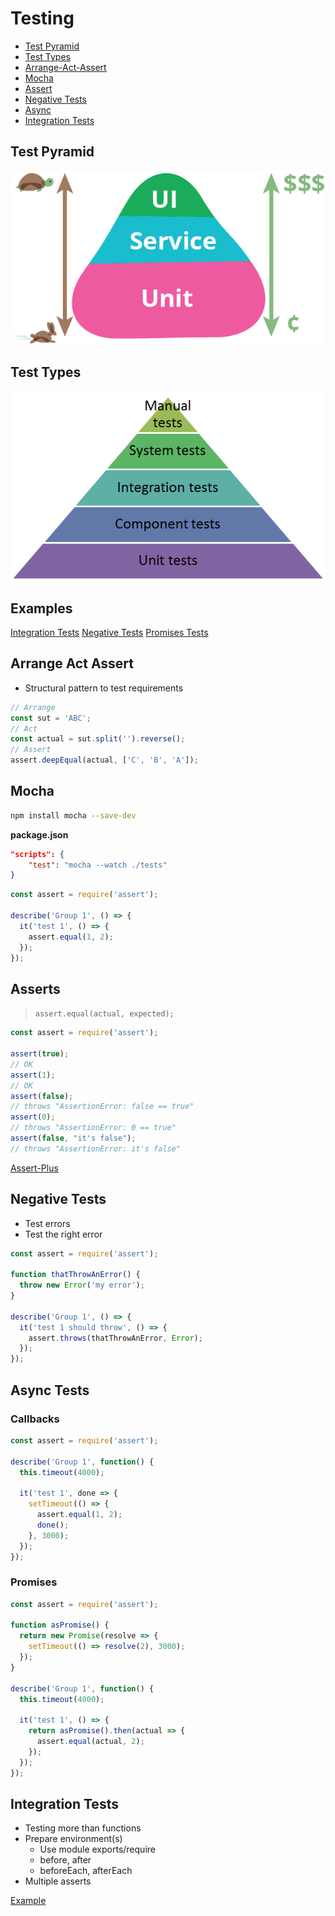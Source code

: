 # Testing

- [Test Pyramid](#test-pyramid)
- [Test Types](#test-types)
- [Arrange-Act-Assert](#arrange-act-assert)
- [Mocha](#mocha)
- [Assert](#asserts)
- [Negative Tests](#negative-tests)
- [Async](#async-tests)
- [Integration Tests](#integration-tests)

## Test Pyramid

![Test Pyramid](test-pyramid.png)

## Test Types

![Test Types](test-types.png)

## Examples

[Integration Tests](EXAMPLES/TESTING/testing-integration.js)
[Negative Tests](EXAMPLES/TESTING/testing-integration.js)
[Promises Tests](EXAMPLES/TESTING/testing-promises.js)

## Arrange Act Assert

- Structural pattern to test requirements

```javascript
// Arrange
const sut = 'ABC';
// Act
const actual = sut.split('').reverse();
// Assert
assert.deepEqual(actual, ['C', 'B', 'A']);
```

## Mocha

```bash
npm install mocha --save-dev
```

**package.json**

```json
"scripts": {
	"test": "mocha --watch ./tests"
}
```

```javascript
const assert = require('assert');

describe('Group 1', () => {
  it('test 1', () => {
    assert.equal(1, 2);
  });
});
```

## Asserts

> `assert.equal(actual, expected);`

```javascript
const assert = require('assert');

assert(true);
// OK
assert(1);
// OK
assert(false);
// throws "AssertionError: false == true"
assert(0);
// throws "AssertionError: 0 == true"
assert(false, "it's false");
// throws "AssertionError: it's false"
```

[Assert-Plus](https://github.com/mcavage/node-assert-plus)

## Negative Tests

- Test errors
- Test the right error

```javascript
const assert = require('assert');

function thatThrowAnError() {
  throw new Error('my error');
}

describe('Group 1', () => {
  it('test 1 should throw', () => {
    assert.throws(thatThrowAnError, Error);
  });
});
```

## Async Tests

### Callbacks

```javascript
const assert = require('assert');

describe('Group 1', function() {
  this.timeout(4000);

  it('test 1', done => {
    setTimeout(() => {
      assert.equal(1, 2);
      done();
    }, 3000);
  });
});
```

### Promises

```javascript
const assert = require('assert');

function asPromise() {
  return new Promise(resolve => {
    setTimeout(() => resolve(2), 3000);
  });
}

describe('Group 1', function() {
  this.timeout(4000);

  it('test 1', () => {
    return asPromise().then(actual => {
      assert.equal(actual, 2);
    });
  });
});
```

## Integration Tests

- Testing more than functions
- Prepare environment(s)
  - Use module exports/require
  - before, after
  - beforeEach, afterEach
- Multiple asserts

[Example](EXAMPLES/TESTING/testing-integration.js)
